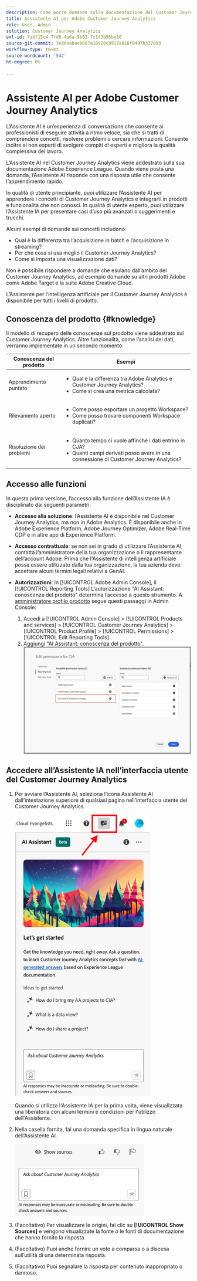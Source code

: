 ```yaml
---
description: Come porre domande sulla documentazione del Customer Journey Analytics
title: Assistente AI per Adobe Customer Journey Analytics
role: User, Admin
solution: Customer Journey Analytics
exl-id: 7a4f15c4-7fd6-4a6a-9b83-7c1f3b95be16
source-git-commit: 3ed6eabae8607a10920c8917a818f0497b337893
workflow-type: tm+mt
source-wordcount: '542'
ht-degree: 0%

---
```



# Assistente AI per Adobe Customer Journey Analytics

L’Assistente AI è un’esperienza di conversazione che consente ai professionisti di eseguire attività a ritmo veloce, sia che si tratti di comprendere concetti, risolvere problemi o cercare informazioni. Consente inoltre ai non esperti di svolgere compiti di esperti e migliora la qualità complessiva del lavoro.

L’Assistente AI nel Customer Journey Analytics viene addestrato sulla sua documentazione Adobe Experience League. Quando viene posta una domanda, l’Assistente AI risponde con una risposta utile che consente l’apprendimento rapido.

In qualità di utente principiante, puoi utilizzare l’Assistente AI per apprendere i concetti di Customer Journey Analytics e integrarti in prodotti e funzionalità che non conosci. In qualità di utente esperto, puoi utilizzare l’Assistente IA per presentare casi d’uso più avanzati o suggerimenti e trucchi.

Alcuni esempi di domande sui concetti includono:

* Qual è la differenza tra l’acquisizione in batch e l’acquisizione in streaming?
* Per che cosa si usa meglio il Customer Journey Analytics?
* Come si imposta una visualizzazione dati?

Non è possibile rispondere a domande che esulano dall’ambito del Customer Journey Analytics, ad esempio domande su altri prodotti Adobe come Adobe Target e la suite Adobe Creative Cloud.

L’Assistente per l’intelligenza artificiale per il Customer Journey Analytics è disponibile per tutti i livelli di prodotto.

## Conoscenza del prodotto {#knowledge}

Il modello di recupero delle conoscenze sul prodotto viene addestrato sul Customer Journey Analytics. Altre funzionalità, come l’analisi dei dati, verranno implementate in un secondo momento.

| Conoscenza del prodotto | Esempi |
| --- | --- |
| Apprendimento puntato | <ul><li>Qual è la differenza tra Adobe Analytics e Customer Journey Analytics?</li><li>Come si crea una metrica calcolata?</li></ul> |
| Rilevamento aperto | <ul><li>Come posso esportare un progetto Workspace?</li><li>Come posso trovare componenti Workspace duplicati?</li></ul> |
| Risoluzione dei problemi | <ul><li>Quanto tempo ci vuole affinché i dati entrino in CJA?</li><li>Quanti campi derivati posso avere in una connessione di Customer Journey Analytics?</li></ul> |

## Accesso alle funzioni

In questa prima versione, l’accesso alla funzione dell’Assistente IA è disciplinato dai seguenti parametri:

* **Accesso alla soluzione**: l’Assistente AI è disponibile nel Customer Journey Analytics, ma non in Adobe Analytics. È disponibile anche in Adobe Experience Platform, Adobe Journey Optimizer, Adobe Real-Time CDP e in altre app di Experience Platform.

* **Accesso contrattuale**: se non sei in grado di utilizzare l’Assistente AI, contatta l’amministratore della tua organizzazione o il rappresentante dell’account Adobe. Prima che l&#39;Assistente di intelligenza artificiale possa essere utilizzato dalla tua organizzazione, la tua azienda deve accettare alcuni termini legali relativi a GenAI.

* **Autorizzazioni**: In [!UICONTROL Adobe Admin Console], il [!UICONTROL Reporting Tools] L’autorizzazione &quot;AI Assistant: conoscenza del prodotto&quot; determina l’accesso a questo strumento. A [amministratore profilo prodotto](https://helpx.adobe.com/it/enterprise/using/manage-product-profiles.html) segue questi passaggi in Admin Console:
   1. Accedi a [!UICONTROL Admin Console] > [!UICONTROL Products and services] > [!UICONTROL Customer Journey Analytics] > [!UICONTROL Product Profile] > [!UICONTROL Permissions] > [!UICONTROL Edit Reporting Tools].
   1. Aggiungi &quot;AI Assistant: conoscenza del prodotto&quot;.
      ![Aggiungi autorizzazione](assets/image.png)

## Accedere all’Assistente IA nell’interfaccia utente del Customer Journey Analytics

1. Per avviare l’Assistente AI, seleziona l’icona Assistente AI dall’intestazione superiore di qualsiasi pagina nell’interfaccia utente del Customer Journey Analytics.

   ![Icona Assistente AI](assets/ai-asst1.png)

   Quando si utilizza l&#39;Assistente IA per la prima volta, viene visualizzata una liberatoria con alcuni termini e condizioni per l&#39;utilizzo dell&#39;Assistente.

1. Nella casella fornita, fai una domanda specifica in lingua naturale dell’Assistente AI.

   ![Casella domanda](assets/ai-asst2.png)

1. (Facoltativo) Per visualizzare le origini, fai clic su **[!UICONTROL Show Sources]** e vengono visualizzate la fonte o le fonti di documentazione che hanno fornito la risposta.

1. (Facoltativo) Puoi anche fornire un voto a comparsa o a discesa sull’utilità di una determinata risposta.

1. (Facoltativo) Puoi segnalare la risposta per contenuto inappropriato o dannoso.
